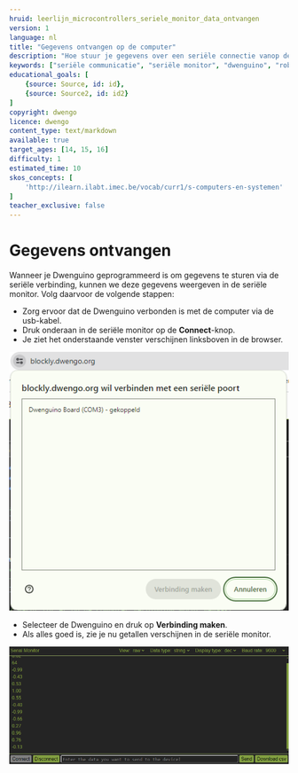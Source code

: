 ```yaml
---
hruid: leerlijn_microcontrollers_seriele_monitor_data_ontvangen
version: 1
language: nl
title: "Gegevens ontvangen op de computer"
description: "Hoe stuur je gegevens over een seriële connectie vanop de Dwenguino?"
keywords: ["seriële communicatie", "seriële monitor", "dwenguino", "robot", "project", "µC", "pid", "controletheorie"]
educational_goals: [
    {source: Source, id: id}, 
    {source: Source2, id: id2}
]
copyright: dwengo
licence: dwengo
content_type: text/markdown
available: true
target_ages: [14, 15, 16]
difficulty: 1
estimated_time: 10
skos_concepts: [
    'http://ilearn.ilabt.imec.be/vocab/curr1/s-computers-en-systemen'
]
teacher_exclusive: false
---
```


# Gegevens ontvangen

Wanneer je Dwenguino geprogrammeerd is om gegevens te sturen via de seriële verbinding, kunnen we deze gegevens weergeven in de seriële monitor. Volg daarvoor de volgende stappen:

- Zorg ervoor dat de Dwenguino verbonden is met de computer via de usb-kabel.
- Druk onderaan in de seriële monitor op de **Connect**-knop.
- Je ziet het onderstaande venster verschijnen linksboven in de browser.

<img src="img/poort_selecteren.png" alt="Het venster met de verbonden apparaten waarin je de Dwenguino moet selecteren"></img>

- Selecteer de Dwenguino en druk op **Verbinding maken**.
- Als alles goed is, zie je nu getallen verschijnen in de seriële monitor.

<img src="img/ontvangen_data.png" alt="Voorbeeld van hoe de data in de seriële monitor eruitziet">

